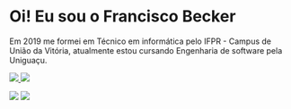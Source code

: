 <h1>Oi! Eu sou o Francisco Becker</h1>

Em 2019 me formei em Técnico em informática pelo IFPR - Campus de União da Vitória, atualmente estou cursando Engenharia de software pela Uniguaçu.

<a href = "https://www.linkedin.com/in/francisco-becker-599649197"><img src="https://img.shields.io/badge/LinkedIn-0077B5?style=for-the-badge&logo=linkedin&logoColor=white"/> <a/>
<a href = "mailto: franciscombecker@gmail.com"><img src="https://img.shields.io/badge/Gmail-D14836?style=for-the-badge&logo=gmail&logoColor=white"/><a/>

<img src="https://github-readme-stats.vercel.app/api?username=franciscobecker&show_icons=true&theme=dark"/>
  
<img src="https://github-readme-stats.vercel.app/api/top-langs/?username=franciscobecker&layout=compact&theme=dark"/>

